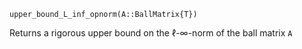 ```
upper_bound_L_inf_opnorm(A::BallMatrix{T})
```

Returns a rigorous upper bound on the ℓ-∞-norm of the ball matrix `A`
